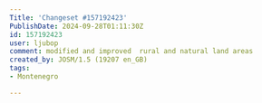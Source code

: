 ```yaml
---
Title: 'Changeset #157192423'
PublishDate: 2024-09-28T01:11:30Z
id: 157192423
user: ljubop
comment: modified and improved  rural and natural land areas
created_by: JOSM/1.5 (19207 en_GB)
tags:
- Montenegro

---
```

